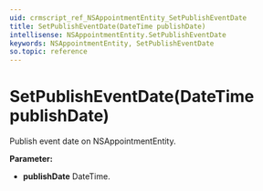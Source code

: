 ```yaml
---
uid: crmscript_ref_NSAppointmentEntity_SetPublishEventDate
title: SetPublishEventDate(DateTime publishDate)
intellisense: NSAppointmentEntity.SetPublishEventDate
keywords: NSAppointmentEntity, SetPublishEventDate
so.topic: reference
---
```


# SetPublishEventDate(DateTime publishDate)

Publish event date on NSAppointmentEntity.

**Parameter:** 
 - **publishDate** DateTime.

